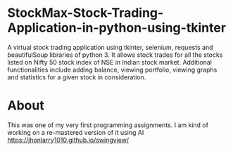 # StockMax-Stock-Trading-Application-in-python-using-tkinter
A virtual stock trading application using tkinter, selenium, requests and beautifulSoup libraries of python 3. It allows stock trades for all the stocks listed on Nifty 50 stock index of NSE in Indian stock market. Additional functionalities include adding balance, viewing portfolio, viewing graphs and statistics for a given stock in consideration.

# About

This was one of my very first programming assignments. I am kind of working on a re-mastered version of it using AI
https://jhonlarry1010.github.io/swingview/
